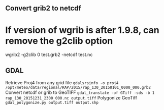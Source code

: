 ## Convert grib2 to netcdf
# If version of wgrib is after 1.9.8, can remove the g2clib option
wgrib2 -g2clib 0 test.grb2 -netcdf test.nc

## GDAL
Retrieve Proj4 from any grid file
`gdalsrsinfo -o proj4 /opt/meteo/data/regional/RAP/2015/rap_130_20150101_0000_000.grb2`
Convert netcdf or grib to GeoTIFF
`gdal_translate -of GTiff -sds -b 1 rap_130_20151231_2300_000.nc output.tiff`
Polygonize GeoTiff
`gdal_polygonize.py output.tiff output.shp`
